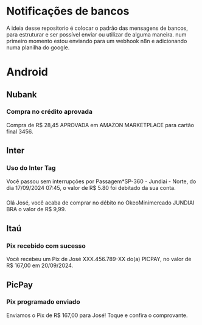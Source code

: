 # Notificações de bancos
A ideia desse repositorio é colocar o padrão das mensagens de bancos, para estruturar e ser possível enviar ou utilizar de alguma maneira.
num primeiro momento estou enviando para um webhook n8n e adicionando numa planilha do google.

# Android

## Nubank
### Compra no crédito aprovada
Compra de R$ 28,45 APROVADA em AMAZON MARKETPLACE para cartão final 3456.

## Inter
### Uso do Inter Tag
Você passou sem interrupções por Passagem*SP-360 - Jundiai - Norte, do dia 17/09/2024 07:45, o valor de R$ 5.80 foi debitado da sua conta.

### 
Olá José, você acaba de comprar no débito no OkeoMinimercado JUNDIAI BRA o valor de R$ 9,99.

## Itaú
### Pix recebido com sucesso
Você recebeu um Pix de José XXX.456.789-XX do(a) PICPAY, no valor de R$ 167,00 em 20/09/2024.

## PicPay
### Pix programado enviado
Enviamos o Pix de R$ 167,00 para José! Toque e confira o comprovante.
